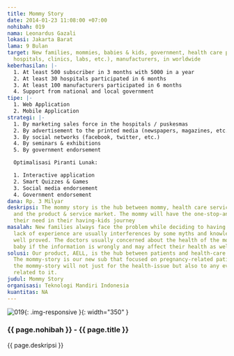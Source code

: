 ```yaml
---
title: Mommy Story
date: 2014-01-23 11:08:00 +07:00
nohibah: 019
nama: Leonardus Gazali
lokasi: Jakarta Barat
lama: 9 Bulan
target: New families, mommies, babies & kids, government, health care providers (doctors,
  hospitals, clinics, labs, etc.), manufacturers, in worldwide
keberhasilan: |-
  1. At least 500 subscriber in 3 months with 5000 in a year
  2. At least 30 hospitals participated in 6 months
  3. At least 100 manufacturers participated in 6 months
  4. Support from national and local government
tipe: |-
  1. Web Application
  2. Mobile Application
strategi: |-
  1. By marketing sales force in the hospitals / puskesmas
  2. By advertisement to the printed media (newspapers, magazines, etc.)
  3. By social networks (facebook, twitter, etc.)
  4. By seminars & exhibitions
  5. By government endorsement

  Optimalisasi Piranti Lunak:

  1. Interactive application
  2. Smart Quizzes & Games
  3. Social media endorsement
  4. Government endorsement
dana: Rp. 3 Milyar
deskripsi: The mommy story is the hub between mommy, health care service providers
  and the product & service market. The mommy will have the one-stop-answer to all
  their need in their having-kids journey
masalah: New families always face the problem while deciding to having kids. Their
  lack of experience are usually interferences by some myths and knowledge that not
  well proved. The doctors usually concerned about the health of the mommy and the
  baby if the information is wrongly and may affect their health as well.
solusi: Our product, AELL, is the hub between patients and health-care service providers.
  The mommy-story is our new sub that focused on pregnancy-related patients. However,
  the mommy-story will not just for the health-issue but also to any events / activities
  related to it.
judul: Mommy Story
organisasi: Teknologi Mandiri Indonesia
kuantitas: NA
---
```


![019](/static/img/hibahcms/019.png){: .img-responsive }{: width="350" }

### {{ page.nohibah }} - {{ page.title }}

{{ page.deskripsi }}
